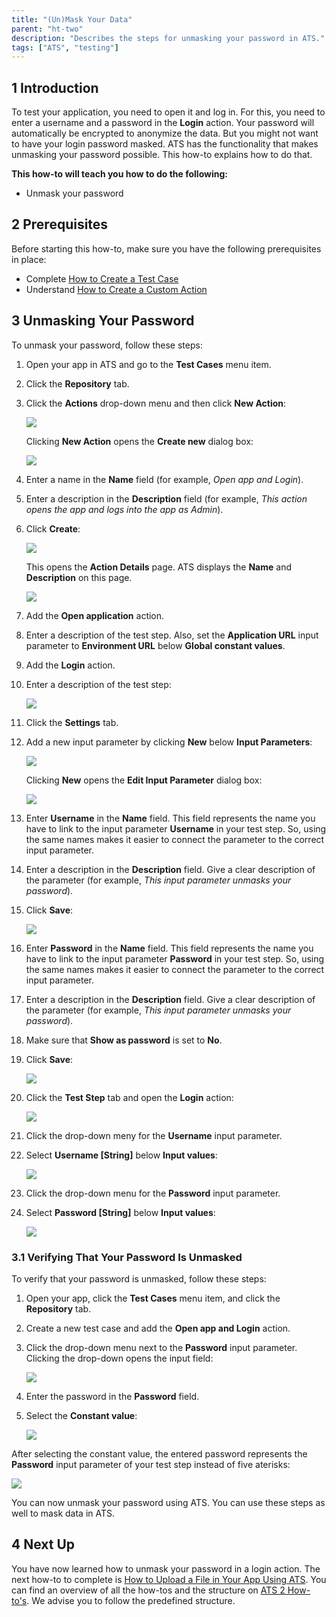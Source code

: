 ```yaml
---
title: "(Un)Mask Your Data"
parent: "ht-two"
description: "Describes the steps for unmasking your password in ATS."
tags: ["ATS", "testing"]
---
```


## 1 Introduction

To test your application, you need to open it and log in. For this, you need to enter a username and a password in the **Login** action. Your password will automatically be encrypted to anonymize the data. But you might not want to have your login password masked. ATS has the functionality that makes unmasking your password possible. This how-to explains how to do that.

**This how-to will teach you how to do the following:**

* Unmask your password

## 2 Prerequisites

Before starting this how-to, make sure you have the following prerequisites in place:

* Complete [How to Create a Test Case](ht-two-create-a-test-case)
* Understand [How to Create a Custom Action](ht-two-custom-action-general)

## 3 Unmasking Your Password

To unmask your password, follow these steps:

1. Open your app in ATS and go to the **Test Cases** menu item.
2. Click the **Repository** tab.
3.  Click the **Actions** drop-down menu and then click **New Action**:

	![](attachments/ht-two-mask-your-password/create_new_action.png)

	Clicking **New Action** opens the **Create new** dialog box:

	![](attachments/ht-two-create-a-test-case/repository-create-new.png) 

4. Enter a name in the **Name** field (for example, *Open app and Login*).     
5. Enter a description in the **Description** field (for example, *This action opens the app and logs into the app as Admin*).
6.  Click **Create**:

	![](attachments/ht-two-mask-your-password/create-new-action-dialog-c.png)

	This opens the **Action Details** page. ATS displays the **Name** and **Description** on this page.

	![](attachments/ht-two-mask-your-password/action_details-page.png)

7. Add the **Open application** action.
8. Enter a description of the test step. Also, set the **Application URL** input parameter to **Environment URL** below **Global constant values**.
9. Add the **Login** action.
10. Enter a description of the test step:

	![](attachments/ht-two-mask-your-password/description_added.png)

11. Click the **Settings** tab.
12. Add a new input parameter by clicking **New** below **Input Parameters**:

	![](attachments/ht-two-mask-your-password/add_input_parameter.png)

	Clicking **New** opens the **Edit Input Parameter** dialog box:

	![](attachments/ht-two-mask-your-password/edit_input_paremeter.png)

13. Enter **Username** in the **Name** field. This field represents the name you have to link to the input parameter **Username** in your test step. So, using the same names makes it easier to connect the parameter to the correct input parameter.
14. Enter a description in the **Description** field. Give a clear description of the parameter (for example, *This input parameter unmasks your password*).
15. Click **Save**:

	![](attachments/ht-two-mask-your-password/Username_input_parameter_edit.png)

16. Enter **Password** in the **Name** field. This field represents the name you have to link to the input parameter **Password** in your test step. So, using the same names makes it easier to connect the parameter to the correct input parameter. 
17. Enter a description in the **Description** field. Give a clear description of the parameter (for example, *This input parameter unmasks your password*).
18. Make sure that **Show as password** is set to **No**.
19. Click **Save**:

	![](attachments/ht-two-mask-your-password/unmask_password_edit.png)

20. Click the **Test Step** tab and open the **Login** action:

	![](attachments/ht-two-mask-your-password/Test_steps_tab.png)

21. Click the drop-down meny for the **Username** input parameter.
22. Select **Username [String]** below **Input values**:

	![](attachments/ht-two-mask-your-password/Username_input_value.png)

23. Click the drop-down menu for the **Password** input parameter.
24. Select **Password [String]** below **Input values**:

	![](attachments/ht-two-mask-your-password/selected_input_parameters.png)

### 3.1 Verifying That Your Password Is Unmasked

To verify that your password is unmasked, follow these steps:

1. Open your app, click the **Test Cases** menu item, and click the **Repository** tab.
2. Create a new test case and add the **Open app and Login** action.
3.  Click the drop-down menu next to the **Password** input parameter. Clicking the drop-down opens the input field:

	![](attachments/ht-two-mask-your-password/input_field_password.png)

4. Enter the password in the **Password** field.
5.  Select the **Constant value**:

	![](attachments/ht-two-mask-your-password/password_entered.png)

After selecting the constant value, the entered password represents the **Password** input parameter of your test step instead of five aterisks:

![](attachments/ht-two-mask-your-password/unmasked_password.png)

You can now unmask your password using ATS. You can use these steps as well to mask data in ATS.

## 4 Next Up

You have now learned how to unmask your password in a login action. The next how-to to complete is [How to Upload a File in Your App Using ATS](ht-two-upload-file-using-ats). You can find an overview of all the how-tos and the structure on [ATS 2 How-to's](ht-two). We advise you to follow the predefined structure.
